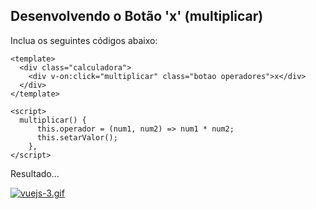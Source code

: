 ## Desenvolvendo o Botão 'x' (multiplicar)

Inclua os seguintes códigos abaixo:

```vue
<template>
  <div class="calculadora">
    <div v-on:click="multiplicar" class="botao operadores">x</div>  
  </div>
</template>
```

```vue
<script>
  multiplicar() {
      this.operador = (num1, num2) => num1 * num2;
      this.setarValor();
    },
</script>
```

Resultado...

[![vuejs-3.gif](https://s3.gifyu.com/images/vuejs-3.gif)](https://gifyu.com/image/ExVX)